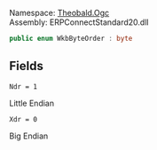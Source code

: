 
Namespace: [Theobald.Ogc](index.md)  
Assembly: ERPConnectStandard20.dll  

```csharp
public enum WkbByteOrder : byte
```

## Fields

`Ndr = 1` 

Little Endian



`Xdr = 0` 

Big Endian



